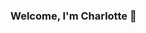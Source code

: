 ### Welcome, I'm Charlotte 👋

<!--
**charlotteout/charlotteout** is a ✨ _special_ ✨ repository because its `README.md` (this file) appears on your GitHub profile.

I am a Computer Scientists from The Netherlands, passionate about Machine Learning and Cryptography, as well as Theoretical Computer Science <U+1F9DA>


- 🔭 I’m currently working on ...
- 🌱 I’m currently learning ...
- 👯 I’m looking to collaborate on ...
- 🤔 I’m looking for help with ...
- 💬 Ask me about ...
- 📫 How to reach me: ...
- 😄 Pronouns: ...
- ⚡ Fun fact: ...
-->



